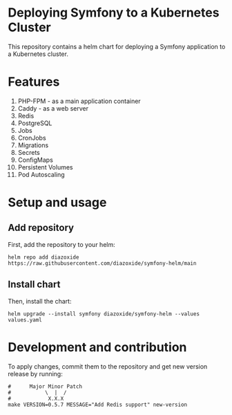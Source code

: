 # Deploying Symfony to a Kubernetes Cluster

This repository contains a helm chart for deploying a Symfony application to a Kubernetes cluster.

# Features
1. PHP-FPM - as a main application container
2. Caddy - as a web server
3. Redis
4. PostgreSQL
5. Jobs
6. CronJobs
7. Migrations
8. Secrets
9. ConfigMaps
10. Persistent Volumes
11. Pod Autoscaling

# Setup and usage

## Add repository
First, add the repository to your helm:
```shell
helm repo add diazoxide https://raw.githubusercontent.com/diazoxide/symfony-helm/main
``` 

## Install chart
Then, install the chart:
```shell
helm upgrade --install symfony diazoxide/symfony-helm --values values.yaml
```

# Development and contribution

To apply changes, commit them to the repository and get new version release by running:
```shell
#      Major Minor Patch
#           \  |  /
#            X.X.X
make VERSION=0.5.7 MESSAGE="Add Redis support" new-version
```
